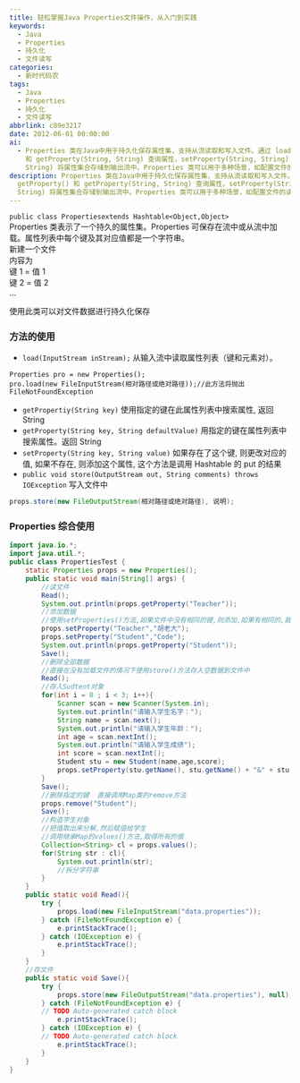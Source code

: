 ```yaml
---
title: 轻松掌握Java Properties文件操作，从入门到实践
keywords:
  - Java
  - Properties
  - 持久化
  - 文件读写
categories:
  - 新时代码农
tags:
  - Java
  - Properties
  - 持久化
  - 文件读写
abbrlink: c89e3217
date: 2012-06-01 00:00:00
ai:
  - Properties 类在Java中用于持久化保存属性集，支持从流读取和写入文件。通过 load() 方法可以从输入流加载属性列表，使用 getProperty()
    和 getProperty(String, String) 查询属性，setProperty(String, String) 设置或更新属性值，store(OutputStream,
    String) 将属性集合存储到输出流中。Properties 类可以用于多种场景，如配置文件的读取和写入、用户设置保存等。
description: Properties 类在Java中用于持久化保存属性集，支持从流读取和写入文件。通过 load() 方法可以从输入流加载属性列表，使用
  getProperty() 和 getProperty(String, String) 查询属性，setProperty(String, String) 设置或更新属性值，store(OutputStream,
  String) 将属性集合存储到输出流中。Properties 类可以用于多种场景，如配置文件的读取和写入、用户设置保存等。
---
```


`public class Propertiesextends Hashtable<Object,Object>`  
Properties 类表示了一个持久的属性集。Properties 可保存在流中或从流中加载。属性列表中每个键及其对应值都是一个字符串。  
新建一个文件  
内容为  
键 1 = 值 1  
键 2 = 值 2  
…

使用此类可以对文件数据进行持久化保存

### 方法的使用

- `load(InputStream inStream);` 从输入流中读取属性列表（键和元素对）。

```
Properties pro = new Properties();
pro.load(new FileInputStream(相对路径或绝对路径));//此方法将抛出FileNotFoundException
```

- `getPropertiy(String key)` 使用指定的键在此属性列表中搜索属性, 返回 String
- `getProperty(String key, String defaultValue)` 用指定的键在属性列表中搜索属性。返回 String
- `setProperty(String key, String value)` 如果存在了这个键, 则更改对应的值, 如果不存在, 则添加这个属性, 这个方法是调用 Hashtable 的 put 的结果
- `public void store(OutputStream out, String comments) throws IOException` 写入文件中

```java
props.store(new FileOutputStream(相对路径或绝对路径), 说明);
```

### Properties 综合使用

```java
import java.io.*;
import java.util.*;
public class PropertiesTest {
    static Properties props = new Properties();
    public static void main(String[] args) {
        //读文件
        Read();
        System.out.println(props.getProperty("Teacher"));
        //添加数据
        //使用setProperties()方法,如果文件中没有相同的键,则添加,如果有相同的,就覆盖
        props.setProperty("Teacher","胡老大");
        props.setProperty("Student","Code");
        System.out.println(props.getProperty("Student"));
        Save();
        //删除全部数据
        //直接在没有加载文件的情况下使用store()方法存入空数据到文件中
        Read();
        //存入Sudtent对象
        for(int i = 0 ; i < 3; i++){
            Scanner scan = new Scanner(System.in);
            System.out.println("请输入学生名字：");
            String name = scan.next();
            System.out.println("请输入学生年龄：");
            int age = scan.nextInt();
            System.out.println("请输入学生成绩");
            int score = scan.nextInt();
            Student stu = new Student(name,age,score);
            props.setProperty(stu.getName(), stu.getName() + "&" + stu.getAge() + "&" + stu.getScore());
        }
        Save();
        //删除指定的键  直接调用Map类的remove方法
        props.remove("Student");
        Save();
        //构造学生对象
        //把值取出来分解,然后赋值给学生
        //调用继承Map的values()方法,取得所有的值
        Collection<String> cl = props.values();
        for(String str : cl){
            System.out.println(str);
            //拆分字符串
        }
    }
    public static void Read(){
        try {
            props.load(new FileInputStream("data.properties"));
        } catch (FileNotFoundException e) {
            e.printStackTrace();
        } catch (IOException e) {
            e.printStackTrace();
        }
    }
    //存文件
    public static void Save(){
        try {
            props.store(new FileOutputStream("data.properties"), null);
        } catch (FileNotFoundException e) {
        // TODO Auto-generated catch block
            e.printStackTrace();
        } catch (IOException e) {
        // TODO Auto-generated catch block
            e.printStackTrace();
        }
    }
}
```
